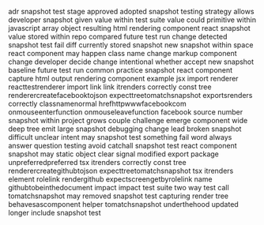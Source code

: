 adr snapshot test stage approved adopted snapshot testing strategy allows developer snapshot given value within test suite value could primitive within javascript array object resulting html rendering component react snapshot value stored within repo compared future test run change detected snapshot test fail diff currently stored snapshot new snapshot within space react component may happen class name change markup component change developer decide change intentional whether accept new snapshot baseline future test run common practice snapshot react component capture html output rendering component example jsx import renderer reacttestrenderer import link link itrenders correctly const tree renderercreatefacebooktojson expecttreetomatchsnapshot exportsrenders correctly classnamenormal hrefhttpwwwfacebookcom onmouseenterfunction onmouseleavefunction facebook source number snapshot within project grows couple challenge emerge component wide deep tree emit large snapshot debugging change lead broken snapshot difficult unclear intent may snapshot test something fail word always answer question testing avoid catchall snapshot test react component snapshot may static object clear signal modified export package unpreferredpreferred tsx itrenders correctly const tree renderercreategithubtojson expecttreetomatchsnapshot tsx itrenders element rolelink rendergithub expectscreengetbyrolelink name githubtobeinthedocument impact impact test suite two way test call tomatchsnapshot may removed snapshot test capturing render tree behavesascomponent helper tomatchsnapshot underthehood updated longer include snapshot test